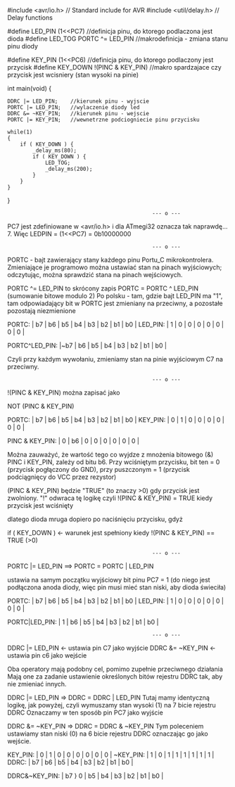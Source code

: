 
#include <avr/io.h>      // Standard include for AVR
#include <util/delay.h>  // Delay functions

#define LED_PIN (1<<PC7)           //definicja pinu, do ktorego podlaczona jest dioda
#define LED_TOG PORTC ^=  LED_PIN  //makrodefinicja - zmiana stanu pinu diody

#define KEY_PIN (1<<PC6)           //definicja pinu, do ktorego podlaczony jest przycisk
#define KEY_DOWN !(PINC & KEY_PIN) //makro spardzajace czy przycisk jest wcisniery (stan wysoki na pinie)

int main(void) {

	DDRC |= LED_PIN;    //kierunek pinu - wyjscie
	PORTC |= LED_PIN;   //wylaczenie diody led
	DDRC &= ~KEY_PIN;   //kierunek pinu - wejscie
	PORTC |= KEY_PIN;   //wewnetrzne podciogniecie pinu przycisku

	while(1)
	{
		if ( KEY_DOWN ) {
			_delay_ms(80);
			if ( KEY_DOWN ) {
				LED_TOG;
				_delay_ms(200);
			}
		}
	}


}


                                                  --- o ---
						  
PC7 jest zdefiniowane w <avr/io.h> i dla ATmegi32 oznacza tak naprawdę... 7. Więc LEDPIN = (1<<PC7) = 0b10000000

                                                  --- o ---
						  
PORTC - bajt zawierający stany każdego pinu Portu_C mikrokontrolera. 
Zmieniające je programowo można ustawiać stan na pinach wyjściowych; odczytując, można sprawdzić stana na pinach wejściowych.

PORTC ^= LED_PIN to skrócony zapis PORTC = PORTC ^ LED_PIN (sumowanie bitowe modulo 2)
Po polsku - tam, gdzie bajt LED_PIN ma "1", tam odpowiadający bit w PORTC jest zmieniany na przeciwny, a pozostałe pozostają niezmienione


PORTC:           | b7 | b6 | b5 | b4 | b3 | b2 | b1 | b0 |
LED_PIN:         | 1  | 0  | 0  | 0  | 0  | 0  | 0  | 0  |

PORTC^LED_PIN:   |~b7 | b6 | b5 | b4 | b3 | b2 | b1 | b0 |


Czyli przy każdym wywołaniu, zmieniamy stan na pinie wyjściowym C7 na przeciwny.

                                                  --- o ---
						  
!(PINC & KEY_PIN) można zapisać jako 

NOT (PINC & KEY_PIN)

PORTC:           | b7 | b6 | b5 | b4 | b3 | b2 | b1 | b0 |
KEY_PIN:         | 0  | 1  | 0  | 0  | 0  | 0  | 0  | 0  |

PINC & KEY_PIN:  | 0  | b6  | 0  | 0  | 0  | 0  | 0  | 0  |

Można zauważyć, że wartość tego co wyjdze z mnożenia bitowego (&) PINC i KEY_PIN, zależy od bitu b6.
Przy wciśniętym przycisku, bit ten = 0 (przycisk pogłączony do GND), przy puszczonym = 1 (przycisk podciągnięcy do VCC przez rezystor)

(PINC & KEY_PIN) będzie "TRUE" (to znaczy >0) gdy przycisk jest zwolniony.
"!" odwraca tę logikę czyli !(PINC & KEY_PIN) = TRUE kiedy przycisk jest wciśnięty

dlatego dioda mruga dopiero po naciśnięciu przycisku, gdyż 

if ( KEY_DOWN )       <- warunek jest spełniony kiedy !(PINC & KEY_PIN) == TRUE (>0)

                                                  --- o ---
						  
PORTC |= LED_PIN  ==>  PORTC = PORTC | LED_PIN

ustawia na samym początku wyjściowy bit pinu PC7 = 1 (do niego jest podłączona anoda diody, więc pin musi mieć stan niski, aby dioda świeciła)

PORTC:           | b7 | b6 | b5 | b4 | b3 | b2 | b1 | b0 |
LED_PIN:         | 1  | 0  | 0  | 0  | 0  | 0  | 0  | 0  |

PORTC|LED_PIN:   | 1  | b6 | b5 | b4 | b3 | b2 | b1 | b0 |

                                                  --- o ---
									
DDRC |= LED_PIN     <- ustawia pin C7 jako wyjście
DDRC &= ~KEY_PIN    <- ustawia pin c6 jako wejście

Oba operatory mają podobny cel, pomimo zupełnie przeciwnego działania
Mają one za zadanie ustawienie określonych bitów rejestru DDRC tak, aby nie zmieniać innych.

DDRC |= LED_PIN  => DDRC = DDRC | LED_PIN
Tutaj mamy identyczną logikę, jak powyżej, czyli wymuszamy stan wysoki (1) na 7 bicie rejestru DDRC
Oznaczamy w ten sposób pin PC7 jako wyjście

DDRC &= ~KEY_PIN => DDRC = DDRC & ~KEY_PIN
Tym poleceniem ustawiamy stan niski (0) na 6 bicie rejestru DDRC oznaczając go jako wejście.

KEY_PIN:         | 0  | 1  | 0  | 0  | 0  | 0  | 0  | 0  |
~KEY_PIN:        | 1  | 0  | 1  | 1  | 1  | 1  | 1  | 1  |
DDRC:            | b7 | b6 | b5 | b4 | b3 | b2 | b1 | b0 |

DDRC&~KEY_PIN:   | b7 } 0  | b5 | b4 | b3 | b2 | b1 | b0 |


